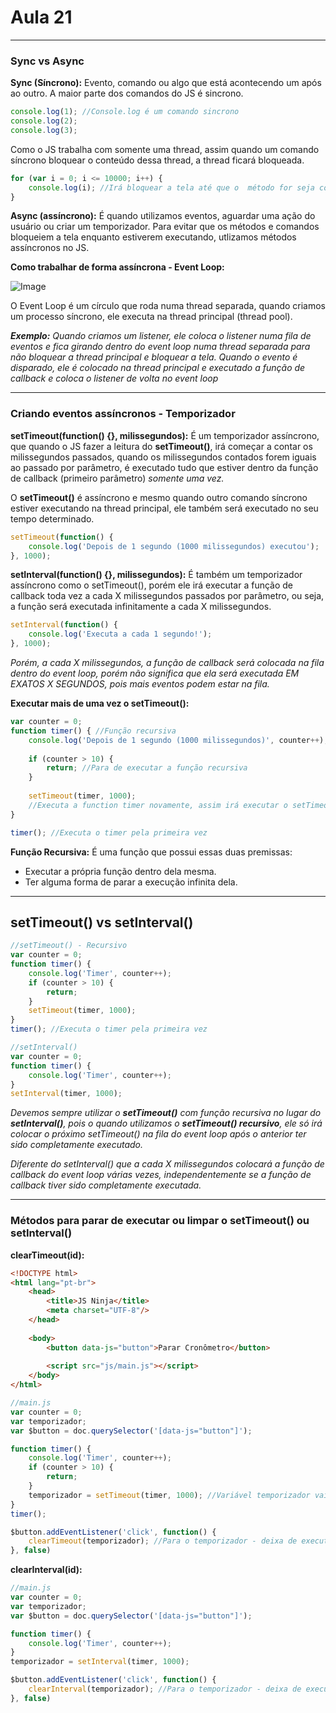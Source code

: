 # Aula 21

---
### Sync vs Async
**Sync (Síncrono):** Evento, comando ou algo que está acontecendo um após ao outro. A maior parte dos comandos do JS é sincrono.
```javascript
console.log(1); //Console.log é um comando sincrono
console.log(2);
console.log(3);
```

Como o JS trabalha com somente uma thread, assim quando um comando síncrono bloquear o conteúdo dessa thread, a thread ficará bloqueada.
```javascript
for (var i = 0; i <= 10000; i++) {
    console.log(i); //Irá bloquear a tela até que o  método for seja completado, e como vai até 10 mil, vai ficar bloqueado por um tempo, pois está executando o método de forma síncrona no único thread do JS.
}
```

**Async (assíncrono):** É quando utilizamos eventos, aguardar uma ação do usuário ou criar um temporizador. Para evitar que os métodos e comandos bloqueiem a tela enquanto estiverem executando, utlizamos métodos assíncronos no JS.

**Como trabalhar de forma assíncrona - Event Loop:** 

![Image](https://qph.fs.quoracdn.net/main-qimg-ff39ad46d7fbc5cde9cb412ca6f57bd9)

O Event Loop é um círculo que roda numa thread separada, quando criamos um processo síncrono, ele executa na thread principal (thread pool).

***Exemplo:** Quando criamos um listener, ele coloca o listener numa fila de eventos e fica girando dentro do event loop numa thread separada para não bloquear a thread principal e bloquear a tela. Quando o evento é disparado, ele é colocado na thread principal e executado a função de callback e coloca o listener de volta no event loop*

---
### Criando eventos assíncronos - Temporizador
**setTimeout(function() {}, milissegundos):** É um temporizador assíncrono, que quando o JS fazer a leitura do **setTimeout()**, irá começar a contar os milissegundos passados, quando os milissegundos contados forem iguais ao passado por parâmetro, é executado tudo que estiver dentro da função de callback (primeiro parâmetro) *somente uma vez.*
 
O **setTimeout()** é assíncrono e mesmo quando outro comando síncrono estiver executando na thread principal, ele também será executado no seu tempo determinado.
```javascript
setTimeout(function() {
    console.log('Depois de 1 segundo (1000 milissegundos) executou');
}, 1000);
```

**setInterval(function() {}, milissegundos):** É também um temporizador assíncrono como o setTimeout(), porém ele irá executar a função de callback toda vez a cada X milissegundos passados por parâmetro, ou seja, a função será executada infinitamente a cada X milissegundos.
```javascript
setInterval(function() {
    console.log('Executa a cada 1 segundo!');
}, 1000);
```

*Porém, a cada X milissegundos, a função de callback será colocada na fila dentro do event loop, porém não significa que ela será executada EM EXATOS X SEGUNDOS, pois mais eventos podem estar na fila.*

**Executar mais de uma vez o setTimeout():**
```javascript
var counter = 0;
function timer() { //Função recursiva
    console.log('Depois de 1 segundo (1000 milissegundos)', counter++);
    
    if (counter > 10) {
        return; //Para de executar a função recursiva
    }
    
    setTimeout(timer, 1000);
    //Executa a function timer novamente, assim irá executar o setTimeout infinitamente a cada 1000 milissegundos até que recarregue a tela.
}

timer(); //Executa o timer pela primeira vez
```

**Função Recursiva:** É uma função que possui essas duas premissas: 
- Executar a própria função dentro dela mesma.
- Ter alguma forma de parar a execução infinita dela.

---
## setTimeout() vs setInterval()
```javascript
//setTimeout() - Recursivo
var counter = 0;
function timer() {
    console.log('Timer', counter++);
    if (counter > 10) {
        return;
    }
    setTimeout(timer, 1000);
}
timer(); //Executa o timer pela primeira vez
```

```javascript
//setInterval()
var counter = 0;
function timer() {
    console.log('Timer', counter++);
}
setInterval(timer, 1000);
```

*Devemos sempre utilizar o **setTimeout()** com função recursiva no lugar do **setInterval()**, pois o quando utilizamos o **setTimeout() recursivo**, ele só irá colocar o próximo setTimeout() na fila do event loop após o anterior ter sido completamente executado.*

*Diferente do setInterval() que a cada X milissegundos colocará a função de callback do event loop várias vezes, independentemente se a função de callback tiver sido completamente executada.*

---
### Métodos para parar de executar ou limpar o setTimeout() ou setInterval()
**clearTimeout(id):** 
```html
<!DOCTYPE html>
<html lang="pt-br">
    <head>
        <title>JS Ninja</title>
        <meta charset="UTF-8"/>
    </head>
    
    <body>
        <button data-js="button">Parar Cronômetro</button>
        
        <script src="js/main.js"></script>
    </body>
</html>
```
```javascript
//main.js
var counter = 0;
var temporizador;
var $button = doc.querySelector('[data-js="button"]');

function timer() {
    console.log('Timer', counter++);
    if (counter > 10) {
        return;
    }
    temporizador = setTimeout(timer, 1000); //Variável temporizador vai receber o id do setTimeout()
}
timer();

$button.addEventListener('click', function() {
    clearTimeout(temporizador); //Para o temporizador - deixa de executar o setTimeout()
}, false)
```

**clearInterval(id):**
```javascript
//main.js
var counter = 0;
var temporizador;
var $button = doc.querySelector('[data-js="button"]');

function timer() {
    console.log('Timer', counter++);
}
temporizador = setInterval(timer, 1000);

$button.addEventListener('click', function() {
    clearInterval(temporizador); //Para o temporizador - deixa de executar o setInterval()
}, false)
```
